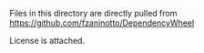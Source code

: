 Files in this directory are directly pulled from https://github.com/fzaninotto/DependencyWheel

License is attached.